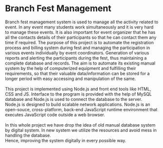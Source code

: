 # Branch Fest Management
Branch fest management system is used to manage all the activity related to event. In any event many students work simultaneously and it is very hard to manage these events. It is also important for event organizer that he has all the contacts details of their participants so that he can contact them any time if required. The purpose of this project is to automate the registration process and billing system during fest and managing the participation in various events individually by event coordinators. Generation of various reports and alerting the participants during the fest, thus maintaining a complete database and records.
The aim is to automate its existing manual system by the help of computerized equipment and fulfilling their requirements, so that their valuable data/information can be stored for a longer period with easy accessing and manipulation of the same.<br/><br/>
This project is implemented using Node.js and front end tools like HTML, CSS and JS. Interface to the program is provided with the help of MySQL database and Node.js is used to connect the database to the server.<br/> 
Node.js is designed to build scalable network applications. Node.js is an open-souce, cross-platform, back-end JavaScript runtime environment that executes JavaScript code outside a web browser. <br/><br/>
In this whole project we have drop the idea of old manual database system by digital system. In new system we utilize the resources and avoid mess in handling the database.<br>
Hence, improving the system digitally in every possible way.

